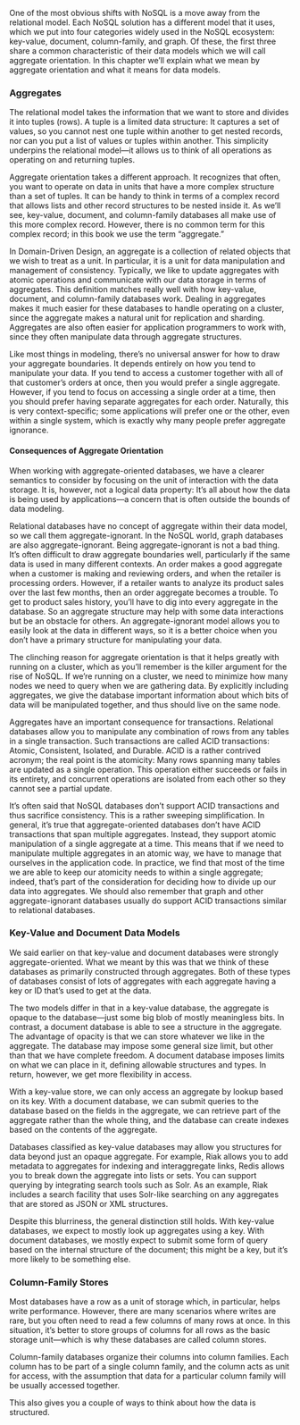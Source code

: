 One of the most obvious shifts with NoSQL is a move away from the relational model. Each NoSQL solution has a different 
model that it uses, which we put into four categories widely used in the NoSQL ecosystem: key-value, document, column-family,
and graph. Of these, the first three share a common characteristic of their data models which we will call aggregate orientation.
In this chapter we’ll explain what we mean by aggregate orientation and what it means for data models.

### Aggregates
The relational model takes the information that we want to store and divides it into tuples (rows). A tuple is a limited
data structure: It captures a set of values, so you cannot nest one tuple within another to get nested records, nor can 
you put a list of values or tuples within another. This simplicity underpins the relational model—it allows us to think 
of all operations as operating on and returning tuples.

Aggregate orientation takes a different approach. It recognizes that often, you want to operate on data in units that have
a more complex structure than a set of tuples. It can be handy to think in terms of a complex record that allows lists 
and other record structures to be nested inside it. As we’ll see, key-value, document, and column-family databases all 
make use of this more complex record. However, there is no common term for this complex record; in this book we use the 
term “aggregate.”

In Domain-Driven Design, an aggregate is a collection of related objects that we wish to treat as a unit. In particular,
it is a unit for data manipulation and management of consistency. Typically, we like to update aggregates with atomic 
operations and communicate with our data storage in terms of aggregates. This definition matches really well with how key-value,
document, and column-family databases work. Dealing in aggregates makes it much easier for these databases to handle 
operating on a cluster, since the aggregate makes a natural unit for replication and sharding. Aggregates are also often
easier for application programmers to work with, since they often manipulate data through aggregate structures.

Like most things in modeling, there’s no universal answer for how to draw your aggregate boundaries. It depends entirely
on how you tend to manipulate your data. If you tend to access a customer together with all of that customer’s orders at
once, then you would prefer a single aggregate. However, if you tend to focus on accessing a single order at a time, then
you should prefer having separate aggregates for each order. Naturally, this is very context-specific; some applications
will prefer one or the other, even within a single system, which is exactly why many people prefer aggregate ignorance.

####  Consequences of Aggregate Orientation
When working with aggregate-oriented databases, we have a clearer semantics to consider by focusing on the unit of 
interaction with the data storage. It is, however, not a logical data property: It’s all about how the data is being used
by applications—a concern that is often outside the bounds of data modeling.

Relational databases have no concept of aggregate within their data model, so we call them aggregate-ignorant. In the NoSQL
world, graph databases are also aggregate-ignorant. Being aggregate-ignorant is not a bad thing. It’s often difficult to
draw aggregate boundaries well, particularly if the same data is used in many different contexts. An order makes a good 
aggregate when a customer is making and reviewing orders, and when the retailer is processing orders. However, if a 
retailer wants to analyze its product sales over the last few months, then an order aggregate becomes a trouble. To get 
to product sales history, you’ll have to dig into every aggregate in the database. So an aggregate structure may help with
some data interactions but be an obstacle for others. An aggregate-ignorant model allows you to easily look at the data 
in different ways, so it is a better choice when you don’t have a primary structure for manipulating your data.

The clinching reason for aggregate orientation is that it helps greatly with running on a cluster, which as you’ll remember
is the killer argument for the rise of NoSQL. If we’re running on a cluster, we need to minimize how many nodes we need 
to query when we are gathering data. By explicitly including aggregates, we give the database important information about
which bits of data will be manipulated together, and thus should live on the same node.

Aggregates have an important consequence for transactions. Relational databases allow you to manipulate any combination 
of rows from any tables in a single transaction. Such transactions are called ACID transactions: Atomic, Consistent, 
Isolated, and Durable. ACID is a rather contrived acronym; the real point is the atomicity: Many rows spanning many tables
are updated as a single operation. This operation either succeeds or fails in its entirety, and concurrent operations are
isolated from each other so they cannot see a partial update.

It’s often said that NoSQL databases don’t support ACID transactions and thus sacrifice consistency. This is a rather 
sweeping simplification. In general, it’s true that aggregate-oriented databases don’t have ACID transactions that span 
multiple aggregates. Instead, they support atomic manipulation of a single aggregate at a time. This means that if we need
to manipulate multiple aggregates in an atomic way, we have to manage that ourselves in the application code. In practice,
we find that most of the time we are able to keep our atomicity needs to within a single aggregate; indeed, that’s part 
of the consideration for deciding how to divide up our data into aggregates. We should also remember that graph and other
aggregate-ignorant databases usually do support ACID transactions similar to relational databases.

### Key-Value and Document Data Models
We said earlier on that key-value and document databases were strongly aggregate-oriented. What we meant by this was that
we think of these databases as primarily constructed through aggregates. Both of these types of databases consist of lots
of aggregates with each aggregate having a key or ID that’s used to get at the data.

The two models differ in that in a key-value database, the aggregate is opaque to the database—just some big blob of mostly
meaningless bits. In contrast, a document database is able to see a structure in the aggregate. The advantage of opacity
is that we can store whatever we like in the aggregate. The database may impose some general size limit, but other than 
that we have complete freedom. A document database imposes limits on what we can place in it, defining allowable structures
and types. In return, however, we get more flexibility in access.

With a key-value store, we can only access an aggregate by lookup based on its key. With a document database, we can submit
queries to the database based on the fields in the aggregate, we can retrieve part of the aggregate rather than the whole
thing, and the database can create indexes based on the contents of the aggregate.

Databases classified as key-value databases may allow you structures for data beyond just an opaque aggregate. For example,
Riak allows you to add metadata to aggregates for indexing and interaggregate links, Redis allows you to break down the 
aggregate into lists or sets. You can support querying by integrating search tools such as Solr. As an example, Riak 
includes a search facility that uses Solr-like searching on any aggregates that are stored as JSON or XML structures.

Despite this blurriness, the general distinction still holds. With key-value databases, we expect to mostly look up 
aggregates using a key. With document databases, we mostly expect to submit some form of query based on the internal structure
of the document; this might be a key, but it’s more likely to be something else.

###  Column-Family Stores
Most databases have a row as a unit of storage which, in particular, helps write performance. However, there are many scenarios
where writes are rare, but you often need to read a few columns of many rows at once. In this situation, it’s better to 
store groups of columns for all rows as the basic storage unit—which is why these databases are called column stores.

Column-family databases organize their columns into column families. Each column has to be part of a single column family,
and the column acts as unit for access, with the assumption that data for a particular column family will be usually accessed together.

This also gives you a couple of ways to think about how the data is structured.


    




